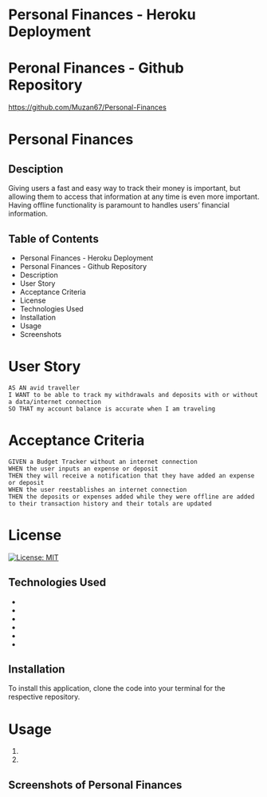 # Personal Finances - Heroku Deployment

# Peronal Finances - Github Repository

https://github.com/Muzan67/Personal-Finances

# Personal Finances

## Desciption

Giving users a fast and easy way to track their money is important, but allowing them to access that information at
any time is even more important. Having offline functionality is paramount to handles users’ financial information.

## Table of Contents

- Personal Finances - Heroku Deployment
- Personal Finances - Github Repository
- Description
- User Story
- Acceptance Criteria
- License
- Technologies Used
- Installation
- Usage
- Screenshots

# User Story

```
AS AN avid traveller
I WANT to be able to track my withdrawals and deposits with or without a data/internet connection
SO THAT my account balance is accurate when I am traveling

```

# Acceptance Criteria

```
GIVEN a Budget Tracker without an internet connection
WHEN the user inputs an expense or deposit
THEN they will receive a notification that they have added an expense or deposit
WHEN the user reestablishes an internet connection
THEN the deposits or expenses added while they were offline are added to their transaction history and their totals are updated

```

# License

[![License: MIT](https://img.shields.io/badge/License-MIT-yellow.svg)](https://opensource.org/licenses/MIT)

## Technologies Used

-
-
-
-
-
-

## Installation

To install this application, clone the code into your terminal for the respective repository.

# Usage

1.
2.

## Screenshots of Personal Finances
